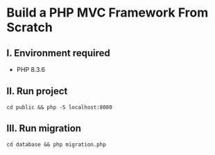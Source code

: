 # Build a PHP MVC Framework From Scratch

## I. Environment required

- PHP 8.3.6

## II. Run project
```
cd public && php -S localhost:8080
```

## III. Run migration
```
cd database && php migration.php
```
